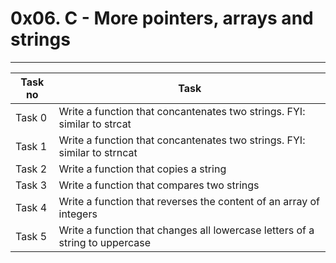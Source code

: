 # 0x06. C - More pointers, arrays and strings
---
|Task no |Task	|
|--------|------|
|Task 0	 |Write a function that concantenates two strings. FYI: similar to strcat|
|Task 1  |Write a function that concantenates two strings. FYI: similar to strncat|
|Task 2  |Write a function that copies a string|
|Task 3  |Write a function that compares two strings|
|Task 4  |Write a function that reverses the content of an array of integers|
|Task 5  |Write a function that changes all lowercase letters of a string to uppercase|

